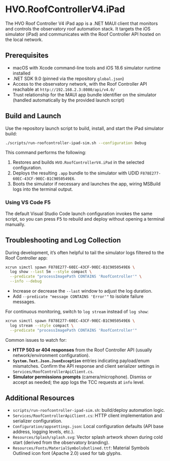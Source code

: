 # HVO.RoofControllerV4.iPad

The HVO Roof Controller V4 iPad app is a .NET MAUI client that monitors and controls the observatory roof automation stack. It targets the iOS simulator (iPad) and communicates with the Roof Controller API hosted on the local network.

## Prerequisites

- macOS with Xcode command-line tools and iOS 18.6 simulator runtime installed
- .NET SDK 9.0 (pinned via the repository `global.json`)
- Access to the observatory network, with the Roof Controller API reachable at `http://192.168.2.3:8080/api/v4.0/`
- Trust relationship for the MAUI app bundle identifier on the simulator (handled automatically by the provided launch script)

## Build and Launch

Use the repository launch script to build, install, and start the iPad simulator build:

```bash
./scripts/run-roofcontroller-ipad-sim.sh --configuration Debug
```

This command performs the following:

1. Restores and builds `HVO.RoofControllerV4.iPad` in the selected configuration.
2. Deploys the resulting `.app` bundle to the simulator with UDID `F878E277-60EC-43CF-90EC-B1C9050549E6`.
3. Boots the simulator if necessary and launches the app, wiring MSBuild logs into the terminal output.

### Using VS Code F5

The default Visual Studio Code launch configuration invokes the same script, so you can press <kbd>F5</kbd> to rebuild and deploy without opening a terminal manually.

## Troubleshooting and Log Collection

During development, it’s often helpful to tail the simulator logs filtered to the Roof Controller app:

```bash
xcrun simctl spawn F878E277-60EC-43CF-90EC-B1C9050549E6 \
  log show --last 5m --style compact \
  --predicate "processImagePath CONTAINS 'RoofController'" \
  --info --debug
```

- Increase or decrease the `--last` window to adjust the log duration.
- Add `--predicate "message CONTAINS 'Error'"` to isolate failure messages.

For continuous monitoring, switch to `log stream` instead of `log show`:

```bash
xcrun simctl spawn F878E277-60EC-43CF-90EC-B1C9050549E6 \
  log stream --style compact \
  --predicate "processImagePath CONTAINS 'RoofController'"
```

Common issues to watch for:

- **HTTP 503 or 404 responses** from the Roof Controller API (usually network/environment configuration).
- **`System.Text.Json.JsonException`** entries indicating payload/enum mismatches. Confirm the API response and client serializer settings in `Services/RoofControllerApiClient.cs`.
- **Simulator permissions prompts** (camera/microphone). Dismiss or accept as needed; the app logs the TCC requests at `info` level.

## Additional Resources

- `scripts/run-roofcontroller-ipad-sim.sh`: build/deploy automation logic.
- `Services/RoofControllerApiClient.cs`: HTTP client implementation and serializer configuration.
- `Configuration/appsettings.json`: Local configuration defaults (API base address, logging levels, etc.).
- `Resources/Splash/splash.svg`: Vector splash artwork shown during cold start (derived from the observatory branding).
- `Resources/Fonts/MaterialSymbolsOutlined.ttf`: Material Symbols Outlined icon font (Apache 2.0) used for tab glyphs.

